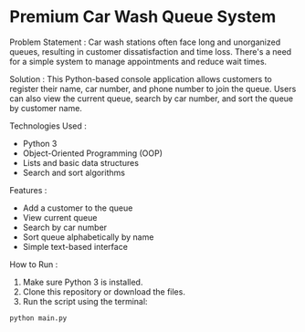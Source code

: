 # Premium Car Wash Queue System

Problem Statement :
Car wash stations often face long and unorganized queues, resulting in customer dissatisfaction and time loss. There's a need for a simple system to manage appointments and reduce wait times.

Solution :
This Python-based console application allows customers to register their name, car number, and phone number to join the queue. Users can also view the current queue, search by car number, and sort the queue by customer name.

Technologies Used :
- Python 3
- Object-Oriented Programming (OOP)
- Lists and basic data structures
- Search and sort algorithms

Features :
- Add a customer to the queue
- View current queue
- Search by car number
- Sort queue alphabetically by name
- Simple text-based interface

How to Run :
1. Make sure Python 3 is installed.
2. Clone this repository or download the files.
3. Run the script using the terminal:

```bash
python main.py


